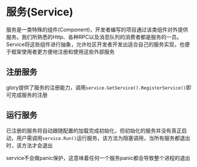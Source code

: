 # 服务(Service)

服务是一类特殊的组件(Component)，开发者编写的项目通过该类组件对外提供服务。我们所熟悉的Http、各种RPC以及消息队列的消费者都是服务的一员。Service将这些组件进行抽象，允许社区开发者开发出适合自己的服务实现，也便于框架使用者更方便地注册和使用这些外部服务

## 注册服务

glory提供了服务的注册能力，调用`service.GetService().RegisterService()`即可完成服务的注册

## 运行服务

已注册的服务将自动跟随配置的加载完成初始化，但初始化的服务并没有真正启动，用户需调用`service.Run()`运行服务，该方法为阻塞调用，当所有服务都退出时，该方法才会退出

service不会做panic保护，这意味着任何一个服务panic都会导致整个进程的退出